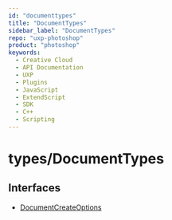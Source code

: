 ```yaml
---
id: "documenttypes"
title: "DocumentTypes"
sidebar_label: "DocumentTypes"
repo: "uxp-photoshop"
product: "photoshop"
keywords:
  - Creative Cloud
  - API Documentation
  - UXP
  - Plugins
  - JavaScript
  - ExtendScript
  - SDK
  - C++
  - Scripting
---
```


# types/DocumentTypes

## Interfaces

- [DocumentCreateOptions](/ps_reference/objects/createoptions/documentcreateoptions/)
